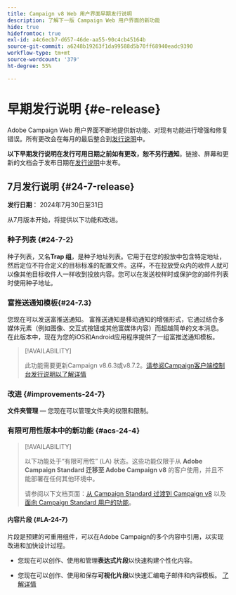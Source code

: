 ```yaml
---
title: Campaign v8 Web 用户界面早期发行说明
description: 了解下一版 Campaign Web 用户界面的新功能
hide: true
hidefromtoc: true
exl-id: a4c6ecb7-d657-46de-aa55-90c4cb45164b
source-git-commit: a6248b19263f1da99588d5b70ff68940eadc9390
workflow-type: tm+mt
source-wordcount: '379'
ht-degree: 55%

---
```


# 早期发行说明 {#e-release}

Adobe Campaign Web 用户界面不断地提供新功能、对现有功能进行增强和修复错误。所有更改会在每月的最后整合到[发行说明](release-notes.md)中。

**以下早期发行说明在发行可用日期之前如有更改，恕不另行通知**。链接、屏幕和更新的文档会于发布日期在[发行说明](release-notes.md)中发布。

## 7月发行说明 {#24-7-release}

**发行日期**： 2024年7月30日至31日

从7月版本开始，将提供以下功能和改进。

### 种子列表 {#24-7-2}

种子列表，又名&#x200B;**Trap 组**，是种子地址列表。它用于在您的投放中包含特定地址，然后定位不符合定义的目标标准的配置文件。这样，不在投放受众内的收件人就可以像其他目标收件人一样收到投放内容。您可以在发送校样时或保护您的邮件列表时使用种子地址。

### 富推送通知模板{#24-7.3}

您现在可以发送富推送通知。 富推送通知是移动通知的增强形式，它通过结合多媒体元素（例如图像、交互式按钮或其他富媒体内容）而超越简单的文本消息。 在此版本中，现在为您的iOS和Android应用程序提供了一组富推送通知模板。

>[!AVAILABILITY]
>
>此功能需要更新Campaign v8.6.3或v8.7.2。[请参阅Campaign客户端控制台发行说明以了解详情](https://experienceleague.adobe.com/en/docs/campaign/campaign-v8/releases/release-notes)


### 改进 {#improvements-24-7}

**文件夹管理** — 您现在可以管理文件夹的权限和限制。

### 有限可用性版本中的新功能 {#acs-24-4}

>[!AVAILABILITY]
>
>以下功能处于“有限可用性” (LA) 状态。这些功能仅限于从 **Adobe Campaign Standard 迁移至 Adobe Campaign v8** 的客户使用，并且不能部署在任何其他环境中。
>
>请参阅以下文档页面：[从 Campaign Standard 过渡到 Campaign v8](../rn/acs-migration.md) 以及[面向 Campaign Standard 用户的功能](https://experienceleague.adobe.com/docs/experience-cloud/campaign/campaign-standard-migration-home.html?lang=zh-Hans)。

#### 内容片段 {#LA-24-7}

片段是预建的可重用组件，可以在Adobe Campaign的多个内容中引用，以实现改进和加快设计过程。

* 您现在可以创作、使用和管理&#x200B;**表达式片段**&#x200B;以快速构建个性化内容。

* 您现在可以创作、使用和保存&#x200B;**可视化片段**&#x200B;以快速汇编电子邮件和内容模板。 [了解详情](../email/fragments.md)






